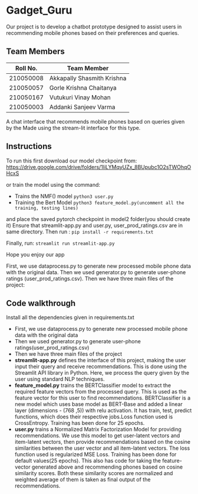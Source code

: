 # Gadget_Guru
Our project is to develop a chatbot prototype designed to assist users in recommending mobile phones based on their preferences and queries.​​ 
## Team Members
|Roll No. | Team Member                  |
|-----|------------------------------|
| 210050008   | Akkapally Shasmith Krishna  |
| 210050057   | Gorle Krishna Chaitanya |
| 210050167 | Vutukuri Vinay Mohan |
| 210050003 | Addanki Sanjeev Varma |

A chat interface that recommends mobile phones based on queries given by the 
Made using the stream-lit interface for this type.

## Instructions
To run this first download our model checkpoint from:
https://drive.google.com/drive/folders/1liLYMqyUZx_8BUpubc1O2sTWOhqOHcxS

or 
train the model using the command:
- Trains the NMF() model
`python3 user.py`
- Training the Bert Model
`python3 feature_model.py(uncomment all the training, testing lines)`

and place the saved pytorch checkpoint in model2 folder(you should create it)
Ensure that streamlit-app.py and user.py, user_prod_ratings.csv are in same directory.
Then run :
`pip install -r requirements.txt`

Finally, run:
`streamlit run streamlit-app.py`

Hope you enjoy our app

First, we use dataprocess.py to generate new processed mobile phone data with the original data.
Then we used generator.py to generate user-phone ratings (user_prod_ratings.csv).
Then we have three main files of the project:

## Code walkthrough
Install all the dependencies given in requirements.txt

-  First, we use dataprocess.py to generate new processed mobile phone data with the original data
-  Then we used generator.py to generate user-phone ratings(user_prod_ratings.csv)
-  Then we have three main files of the project
-  **streamlit-app.py** defines the interface of this project, making the user input their query and receive recommendations. This is done using the Streamlit API library in Python. Here, we process the query given by the user using standard NLP techniques.
- **feature_model.py** trains the BERTClassifier model to extract the required feature vectors from the processed query. This is used as the feature vector for this user to find recommendations. BERTClassifier is a new model which uses base model as BERT-Base and added a linear layer (dimensions - (768 ,5)) with relu activation. It has train, test, predict functions, which does their respective jobs.Loss function used is CrossEntropy. Training has been done for 25 epochs.
-  **user.py** trains a Normalized Matrix Factorization Model for providing recommendations. We use this model to get user-latent vectors and item-latent vectors, then provide recommendations based on the cosine similarities between the user vector and all item-latent vectors. The loss function used is regularized MSE Loss. Training has been done for default values(25 epochs). This also has code for taking the feature-vector generated above and recommending phones based on cosine similarity scores. Both these similarity scores are normalized and weighted average of them is taken as final output of the recommendations.
